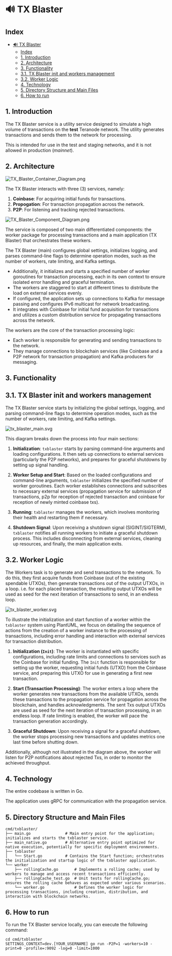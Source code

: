 #  🔊 TX Blaster

## Index

- [🔊 TX Blaster](#-tx-blaster)
  - [Index](#index)
  - [1. Introduction](#1-introduction)
  - [2. Architecture](#2-architecture)
  - [3. Functionality](#3-functionality)
  - [3.1. TX Blaster init and workers management](#31-tx-blaster-init-and-workers-management)
  - [3.2. Worker Logic](#32-worker-logic)
  - [4. Technology](#4-technology)
  - [5. Directory Structure and Main Files](#5-directory-structure-and-main-files)
  - [6. How to run](#6-how-to-run)


## 1. Introduction

The TX Blaster service is a utility service designed to simulate a high volume of transactions on the **test** Teranode network. The utility generates transactions and sends them to the network for processing.

This is intended for use in the test and staging networks, and it is not allowed in production (_mainnet_).

## 2. Architecture

![TX_Blaster_Container_Diagram.png](img%2FTX_Blaster_Container_Diagram.png)

The TX Blaster interacts with three (3) services, namely:

1. **Coinbase**: For acquiring initial funds for transactions.
2. **Propogation**: For transaction propagation across the network.
3. **P2P**: For listening and tracking rejected transactions.

![TX_Blaster_Component_Diagram.png](img%2FTX_Blaster_Component_Diagram.png)


The service is composed of two main differentiated components: the worker package for processing transactions and a main application (TX Blaster) that orchestrates these workers.

The TX Blaster (main) configures global settings, initializes logging, and parses command-line flags to determine operation modes, such as the number of workers, rate limiting, and Kafka settings.
* Additionally, it initializes and starts a specified number of worker goroutines for transaction processing, each in its own context to ensure isolated error handling and graceful termination.
* The workers are staggered to start at different times to distribute the load on external services evenly.
* If configured, the application sets up connections to Kafka for message passing and configures IPv6 multicast for network broadcasting.
* It integrates with Coinbase for initial fund acquisition for transactions and utilizes a custom distribution service for propagating transactions across the network.

The workers are the core of the transaction processing logic:
* Each worker is responsible for generating and sending transactions to the network.
* They manage connections to blockchain services (like Coinbase and a P2P network for transaction propagation) and Kafka producers for messaging.


## 3. Functionality

## 3.1. TX Blaster init and workers management

The TX Blaster service starts by initializing the global settings, logging, and parsing command-line flags to determine operation modes, such as the number of workers, rate limiting, and Kafka settings.

![tx_blaster_main.svg](img%2Fplantuml%2Ftx_blaster_main.svg)

This diagram breaks down the process into four main sections:

1. **Initialization**: `txblaster` starts by parsing command-line arguments and loading configurations. It then sets up connections to external services (particularly the P2P networks), and prepares for graceful shutdowns by setting up signal handling.

2. **Worker Setup and Start**: Based on the loaded configurations and command-line arguments, `txblaster` initializes the specified number of worker goroutines. Each worker establishes connections and subscribes to necessary external services (propagation service for submission of transactions, p2p for reception of rejected transaction and coinbase for reception of newly minted coinbase txs).

3. **Running**: `txblaster` manages the workers, which involves monitoring their health and restarting them if necessary.

4. **Shutdown Signal**: Upon receiving a shutdown signal (SIGINT/SIGTERM), `txblaster` notifies all running workers to initiate a graceful shutdown process. This includes disconnecting from external services, cleaning up resources, and finally, the main application exits.

## 3.2. Worker Logic

The Workers task is to generate and send transactions to the network. To do this, they first acquire funds from Coinbase (out of the existing spendable UTXOs), then generate transactions out of the output UTXOs, in a loop. i.e. for each placed transaction, the resulting output UTXOs will be used as seed for the next iteration of transactions to send, in an endless loop.

![tx_blaster_worker.svg](img%2Fplantuml%2Ftx_blaster_worker.svg)

To illustrate the initialization and start function of a worker within the `txblaster` system using PlantUML, we focus on detailing the sequence of actions from the creation of a worker instance to the processing of transactions, including error handling and interaction with external services for transaction distribution.

1. **Initialization (`Init`)**: The worker is instantiated with specific configurations, including rate limits and connections to services such as the Coinbase for initial funding. The `Init` function is responsible for setting up the worker, requesting initial funds (UTXO) from the Coinbase service, and preparing this UTXO for use in generating a first new transaction.

2. **Start (Transaction Processing)**: The worker enters a loop where the worker generates new transactions from the available UTXOs, sends these transactions to the propagation service for propagation across the blockchain, and handles acknowledgments. The sent Txs output UTXOs are used as seed for the next iteration of transaction processing, in an endless loop. If rate limiting is enabled, the worker will pace the transaction generation accordingly.

3. **Graceful Shutdown**: Upon receiving a signal for a graceful shutdown, the worker stops processing new transactions and updates metrics one last time before shutting down.

Additionally, although not illustrated in the diagram above, the worker will listen for P2P notifications about rejected Txs, in order to monitor the achieved throughput.

## 4. Technology

The entire codebase is written in Go.

The application uses gRPC for communication with the propagation service.


## 5. Directory Structure and Main Files

```
cmd/txblaster/
├── main.go               # Main entry point for the application; initializes and starts the txblaster service.
├── main_native.go        # Alternative entry point optimized for native execution, potentially for specific deployment environments.
├── txblaster
│   └── Start.go          # Contains the Start function; orchestrates the initialization and startup logic of the txblaster application.
└── worker
    ├── rollingCache.go       # Implements a rolling cache; used by workers to manage and access recent transactions efficiently.
    ├── rollingCache_test.go  # Unit tests for rollingCache.go; ensures the rolling cache behaves as expected under various scenarios.
    └── worker.go             # Defines the worker logic for processing transactions, including creation, distribution, and interaction with blockchain networks.
```

## 6. How to run

To run the TX Blaster service locally, you can execute the following command:

```shell
cd cmd/txblaster
SETTINGS_CONTEXT=dev.[YOUR_USERNAME] go run -P2P=1 -workers=10 -print=0 -profile=:9092 -log=0 -limit=1000
```

